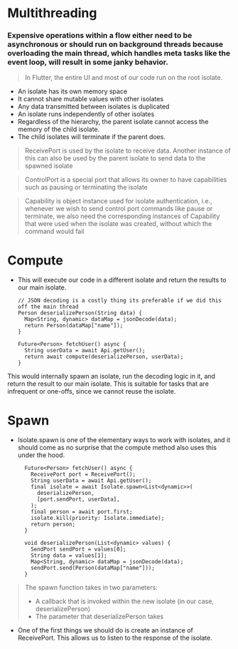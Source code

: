 # Multithreading

### Expensive operations within a flow either need to be asynchronous or should run on background threads because overloading the main thread, which handles meta tasks like the event loop, will result in some janky behavior.

> In Flutter, the entire UI and most of our code run on the root isolate.

- An isolate has its own memory space
- It cannot share mutable values with other isolates
- Any data transmitted between isolates is duplicated
- An isolate runs independently of other isolates
- Regardless of the hierarchy, the parent isolate cannot access the memory of the child isolate.
- The child isolates will terminate if the parent does.

> ReceivePort is used by the isolate to receive data. 
  Another instance of this can also be used by the parent isolate to send data to the spawned isolate

> ControlPort is a special port that allows its owner to have capabilities such as pausing or terminating the isolate

> Capability is object instance used for isolate authentication, 
  i.e., whenever we wish to send control port commands like pause or terminate, 
  we also need the corresponding instances of Capability that were used when the isolate was created, without which the command would fail


# Compute
- This will execute our code in a different isolate and return the results to our main isolate.

      // JSON decoding is a costly thing its preferable if we did this off the main thread
      Person deserializePerson(String data) {
        Map<String, dynamic> dataMap = jsonDecode(data);
        return Person(dataMap["name"]);
      }

      Future<Person> fetchUser() async {
        String userData = await Api.getUser();
        return await compute(deserializePerson, userData);
      }

This would internally spawn an isolate, run the decoding logic in it, and return the result to our main isolate. 
This is suitable for tasks that are infrequent or one-offs, since we cannot reuse the isolate.

# Spawn
- Isolate.spawn is one of the elementary ways to work with isolates, 
  and it should come as no surprise that the compute method also uses this under the hood.

        Future<Person> fetchUser() async {
          ReceivePort port = ReceivePort();
          String userData = await Api.getUser();
          final isolate = await Isolate.spawn<List<dynamic>>(
            deserializePerson,
            [port.sendPort, userData],
          );
          final person = await port.first;
          isolate.kill(priority: Isolate.immediate);
          return person;
        }

        void deserializePerson(List<dynamic> values) {
          SendPort sendPort = values[0];
          String data = values[1];
          Map<String, dynamic> dataMap = jsonDecode(data);
          sendPort.send(Person(dataMap["name"]));
        }

> The spawn function takes in two parameters:
> - A callback that is invoked within the new isolate (in our case, deserializePerson)
> - The parameter that deserializePerson takes

- One of the first things we should do is create an instance of ReceivePort. 
  This allows us to listen to the response of the isolate.
